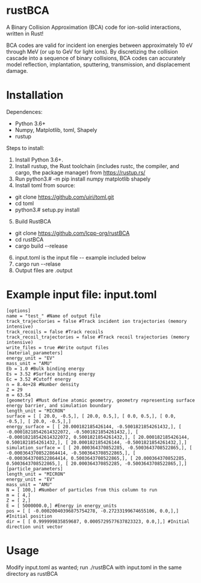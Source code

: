 # rustBCA

A Binary Collision Approximation (BCA) code for ion-solid interactions, written in Rust!

BCA codes are valid for incident ion energies between approximately 10 eV through MeV (or up to GeV for light ions). By discretizing the collision cascade into a sequence of binary collisions, BCA codes can accurately model reflection, implantation, sputtering, transmission, and displacement damage.

# Installation

Dependences:
* Python 3.6+
* Numpy, Matplotlib, toml, Shapely
* rustup

Steps to install:
1. Install Python 3.6+.
2. Install rustup, the Rust toolchain (includes rustc, the compiler, and cargo, the package manager) from https://rustup.rs/
3. Run python3.# -m pip install numpy matplotlib shapely
4. Install toml from source:
  * git clone https://github.com/uiri/toml.git
  * cd toml
  * python3.# setup.py install
5. Build RustBCA
  * git clone https://github.com/lcpp-org/rustBCA
  * cd rustBCA
  * cargo build --release
 6. input.toml is the input file -- example included below
 7. cargo run --relase
 8. Output files are .output

# Example input file: input.toml
~~~~
[options]
name = "test_" #Name of output file
track_trajectories = false #Track incident ion trajectories (memory intensive)
track_recoils = false #Track recoils
track_recoil_trajectories = false #Track recoil trajectories (memory intensive)
write_files = true #Write output files
[material_parameters]
energy_unit = "EV"
mass_unit = "AMU"
Eb = 1.0 #Bulk binding energy
Es = 3.52 #Surface binding energy
Ec = 3.52 #Cutoff energy
n = 8.4e+28 #Number density
Z = 29 
m = 63.54
[geometry] #Must define atomic geometry, geometry representing surface energy barrier, and simulation boundary
length_unit = "MICRON"
surface = [ [ 20.0, -0.5,], [ 20.0, 0.5,], [ 0.0, 0.5,], [ 0.0, -0.5,], [ 20.0, -0.5,],]
energy_surface = [ [ 20.000182185426144, -0.5001821854261432,], [ -0.00018218542614322072, -0.5001821854261432,], [ -0.00018218542614322072, 0.5001821854261432,], [ 20.000182185426144, 0.5001821854261432,], [ 20.000182185426144, -0.5001821854261432,],]
simulation_surface = [ [ 20.000364370852285, -0.5003643708522865,], [ -0.0003643708522864414, -0.5003643708522865,], [ -0.0003643708522864414, 0.5003643708522865,], [ 20.000364370852285, 0.5003643708522865,], [ 20.000364370852285, -0.5003643708522865,],]
[particle_parameters]
length_unit = "MICRON"
energy_unit = "EV"
mass_unit = "AMU"
N = [ 100,] #Number of particles from this column to run
m = [ 4,]
Z = [ 2,]
E = [ 5000000.0,] #Energy in energy_units
pos = [ [ -0.00020040396875754278, -0.27233199674655106, 0.0,],] #Initial position
dir = [ [ 0.999999835859687, 0.0005729577637823323, 0.0,],] #Initial direction unit vector
 ~~~~
# Usage

Modify input.toml as wanted; run ./rustBCA with input.toml in the same directory as rustBCA

